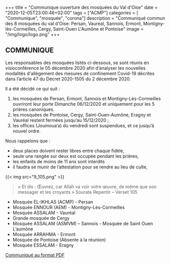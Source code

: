 +++
title = "Communique ouverture des mosquées du Val d'Oise"
date = "2020-12-05T23:00:46+02:00"
tags = ["ACMP"]
categories = [ "Communique", "mosquée", "corona"]
description = "Communiqué commun des 8 mosquées du val d'Oise: Persan, Vaureal, Sannois, Ermont, Montigny-lès-Cormeilles, Cergy, Saint-Ouen L'Aumône et Pontoise"
image = "/img/logo/logo.png"
+++


## COMMUNIQUE


Les responsables des mosquées listés ci-dessous, se sont réunis en visioconférence le 05
décembre 2020 afin d’analyser les nouvelles modalités d'allègement des mesures de
confinement Covid-19 décrites dans l’article 47 du Décret 2020-1505 du 2 décembre 2020.

Il a été décidé ce qui suit :

1. les mosquées de Persan, Ermont, Sannois et Montigny-Lès-Cormeilles ouvriront leur
porte Dimanche 06/12/2020 et uniquement pour les 5 prières canoniques.
2. les mosquées de Pontoise, Cergy, Saint-Ouen-Aumône, Eragny et Vauréal restent
fermées jusqu’au 15/12/2020 ;
3. les offices (Joumoua’a) du vendredi sont suspendues, et ce jusqu’à nouvel ordre.

Nous rappelons que :
* deux places doivent rester libres entre chaque fidèle,
* seule une rangée sur deux est occupée pendant les prières,
* les enfants de moins de 11 ans sont interdits
* il faudra se munir de l’attestation pour se rendre au lieu de culte,

{{< img src="9_105.png" >}}

> « Et dis : Œuvrez, car Allah va voir votre œuvre, de même que son messager et les croyants »
> Sourate Repentir – Verset 105

- Mosquée EL-IKHLAS (ACMP) - Persan
- Mosquée ENNOUR (AEM) - Montigny-Lès-Cormeilles
- Mosquée ASSALAM - Vauréal
- Grande mosquée de Cergy
- Mosquée ASSALAM (ASMVM)
– Sannois - Mosquée de Saint Ouen L’aumône
- Mosquée ARRAHMA - Ermont
- Mosquée de Pontoise (Absente à la réunion)
- Mosquée ESSALAM - Eragny

[Communiqué au format PDF](/pdf/communique-mosquees-95-05-12-2020-V1.pdf)
